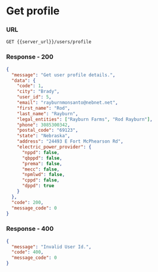 # Get profile

### URL

```:no-line-numbers
GET {{server_url}}/users/profile
```

### Response - 200

```json
{
  "message": "Get user profile details.",
  "data": {
    "code": 1,
    "city": "Brady",
    "user_id": 5,
    "email": "rayburnmonsanto@nebnet.net",
    "first_name": "Rod",
    "last_name": "Rayburn",
    "legal_entities": ["Rayburn Farms", "Rod Rayburn"],
    "phone": 3085300342,
    "postal_code": "69123",
    "state": "Nebraska",
    "address": "24493 E Fort McPhearson Rd",
    "electric_power_provider": {
      "nppd": false,
      "qbppd": false,
      "prema": false,
      "mecc": false,
      "npmlwd": false,
      "cppd": false,
      "dppd": true
    }
  },
  "code": 200,
  "message_code": 0
}
```

### Response - 400

<CodeGroup>
<CodeGroupItem title="Invalid User ID">

```json
{
  "message": "Invalid User Id.",
  "code": 400,
  "message_code": 0
}
```

</CodeGroupItem>
</CodeGroup>
